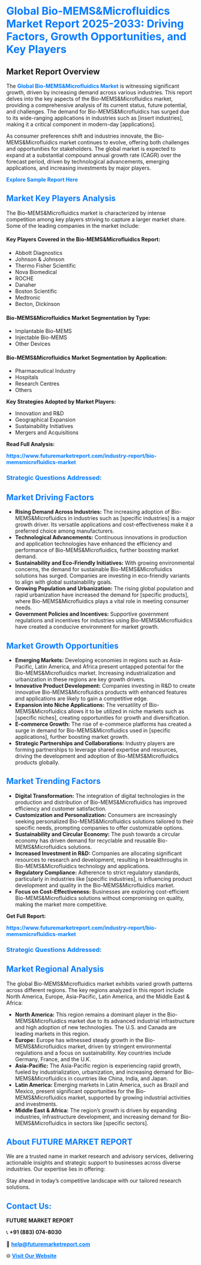 <h1 style="color: #007BFF;">Global Bio-MEMS&Microfluidics Market Report 2025-2033: Driving Factors, Growth Opportunities, and Key Players</h1>

<section id="overview">
<h2>Market Report Overview</h2>
<p>The <a href="https://www.futuremarketreport.com/industry-report/bio-memsmicrofluidics-market" style="color: #007BFF; text-decoration: none;"><strong>Global Bio-MEMS&Microfluidics Market</strong></a> is witnessing significant growth, driven by increasing demand across various industries. This report delves into the key aspects of the Bio-MEMS&Microfluidics market, providing a comprehensive analysis of its current status, future potential, and challenges. The demand for Bio-MEMS&Microfluidics has surged due to its wide-ranging applications in industries such as [insert industries], making it a critical component in modern-day [applications].</p>
<p>As consumer preferences shift and industries innovate, the Bio-MEMS&Microfluidics market continues to evolve, offering both challenges and opportunities for stakeholders. The global market is expected to expand at a substantial compound annual growth rate (CAGR) over the forecast period, driven by technological advancements, emerging applications, and increasing investments by major players.</p>
</section>

<section id="overview">
<p><a href="https://www.futuremarketreport.com/request-sample/reportId=82803" style="color: #007BFF; text-decoration: none;"><strong>Explore Sample Report Here</strong></a></p>
</section>

<section id="key-players">
<h2 style="color: #007BFF;">Market Key Players Analysis</h2>
<p>The Bio-MEMS&Microfluidics market is characterized by intense competition among key players striving to capture a larger market share. Some of the leading companies in the market include:</p>
<h4>Key Players Covered in the Bio-MEMS&Microfluidics Report:</h4>
<ul><li>Abbott Diagnostics</li><li>Johnson &amp; Johnson</li><li>Thermo Fisher Scientific</li><li>Nova Biomedical</li><li>ROCHE</li><li>Danaher</li><li>Boston Scientific</li><li>Medtronic</li><li>Becton, Dickinson</li></ul>
<h4>Bio-MEMS&Microfluidics Market Segmentation by Type:</h4>
<ul><li>Implantable Bio-MEMS</li><li>Injectable Bio-MEMS</li><li>Other Devices</li></ul>

<h4>Bio-MEMS&Microfluidics Market Segmentation by Application:</h4>
<ul><li>Pharmaceutical Industry</li><li>Hospitals</li><li>Research Centres</li><li>Others</li></ul>
<p><strong>Key Strategies Adopted by Market Players:</strong></p>
<ul>
<li>Innovation and R&D</li>
<li>Geographical Expansion</li>
<li>Sustainability Initiatives</li>
<li>Mergers and Acquisitions</li>
</ul>
</section>

<section>
<p><strong>Read Full Analysis: </strong></p><a href="https://www.futuremarketreport.com/industry-report/bio-memsmicrofluidics-market" style="color: #007BFF; text-decoration: none;"><strong>https://www.futuremarketreport.com/industry-report/bio-memsmicrofluidics-market</strong></a>
<h3 style="color: #007BFF;">Strategic Questions Addressed:</h3>
</section>

<section id="driving-factors">
<h2 style="color: #007BFF;">Market Driving Factors</h2>
<ul>
<li><strong>Rising Demand Across Industries:</strong> The increasing adoption of Bio-MEMS&Microfluidics in industries such as [specific industries] is a major growth driver. Its versatile applications and cost-effectiveness make it a preferred choice among manufacturers.</li>
<li><strong>Technological Advancements:</strong> Continuous innovations in production and application technologies have enhanced the efficiency and performance of Bio-MEMS&Microfluidics, further boosting market demand.</li>
<li><strong>Sustainability and Eco-Friendly Initiatives:</strong> With growing environmental concerns, the demand for sustainable Bio-MEMS&Microfluidics solutions has surged. Companies are investing in eco-friendly variants to align with global sustainability goals.</li>
<li><strong>Growing Population and Urbanization:</strong> The rising global population and rapid urbanization have increased the demand for [specific products], where Bio-MEMS&Microfluidics plays a vital role in meeting consumer needs.</li>
<li><strong>Government Policies and Incentives:</strong> Supportive government regulations and incentives for industries using Bio-MEMS&Microfluidics have created a conducive environment for market growth.</li>
</ul>
</section>

<section id="growth-opportunities">
<h2 style="color: #007BFF;">Market Growth Opportunities</h2>
<ul>
<li><strong>Emerging Markets:</strong> Developing economies in regions such as Asia-Pacific, Latin America, and Africa present untapped potential for the Bio-MEMS&Microfluidics market. Increasing industrialization and urbanization in these regions are key growth drivers.</li>
<li><strong>Innovative Product Development:</strong> Companies investing in R&D to create innovative Bio-MEMS&Microfluidics products with enhanced features and applications are likely to gain a competitive edge.</li>
<li><strong>Expansion into Niche Applications:</strong> The versatility of Bio-MEMS&Microfluidics allows it to be utilized in niche markets such as [specific niches], creating opportunities for growth and diversification.</li>
<li><strong>E-commerce Growth:</strong> The rise of e-commerce platforms has created a surge in demand for Bio-MEMS&Microfluidics used in [specific applications], further boosting market growth.</li>
<li><strong>Strategic Partnerships and Collaborations:</strong> Industry players are forming partnerships to leverage shared expertise and resources, driving the development and adoption of Bio-MEMS&Microfluidics products globally.</li>
</ul>
</section>

<section id="trending-factors">
<h2 style="color: #007BFF;">Market Trending Factors</h2>
<ul>
<li><strong>Digital Transformation:</strong> The integration of digital technologies in the production and distribution of Bio-MEMS&Microfluidics has improved efficiency and customer satisfaction.</li>
<li><strong>Customization and Personalization:</strong> Consumers are increasingly seeking personalized Bio-MEMS&Microfluidics solutions tailored to their specific needs, prompting companies to offer customizable options.</li>
<li><strong>Sustainability and Circular Economy:</strong> The push towards a circular economy has driven demand for recyclable and reusable Bio-MEMS&Microfluidics solutions.</li>
<li><strong>Increased Investment in R&D:</strong> Companies are allocating significant resources to research and development, resulting in breakthroughs in Bio-MEMS&Microfluidics technology and applications.</li>
<li><strong>Regulatory Compliance:</strong> Adherence to strict regulatory standards, particularly in industries like [specific industries], is influencing product development and quality in the Bio-MEMS&Microfluidics market.</li>
<li><strong>Focus on Cost-Effectiveness:</strong> Businesses are exploring cost-efficient Bio-MEMS&Microfluidics solutions without compromising on quality, making the market more competitive.</li>
</ul>
</section>

<section>
<p><strong>Get Full Report: </strong></p><a href="https://www.futuremarketreport.com/industry-report/bio-memsmicrofluidics-market" style="color: #007BFF; text-decoration: none;"><strong>https://www.futuremarketreport.com/industry-report/bio-memsmicrofluidics-market</strong></a>
<h3 style="color: #007BFF;">Strategic Questions Addressed:</h3>
</section>


<section id="regional-analysis">
<h2 style="color: #007BFF;">Market Regional Analysis</h2>
<p>The global Bio-MEMS&Microfluidics market exhibits varied growth patterns across different regions. The key regions analyzed in this report include North America, Europe, Asia-Pacific, Latin America, and the Middle East & Africa:</p>
<ul>
<li><strong>North America:</strong> This region remains a dominant player in the Bio-MEMS&Microfluidics market due to its advanced industrial infrastructure and high adoption of new technologies. The U.S. and Canada are leading markets in this region.</li>
<li><strong>Europe:</strong> Europe has witnessed steady growth in the Bio-MEMS&Microfluidics market, driven by stringent environmental regulations and a focus on sustainability. Key countries include Germany, France, and the U.K.</li>
<li><strong>Asia-Pacific:</strong> The Asia-Pacific region is experiencing rapid growth, fueled by industrialization, urbanization, and increasing demand for Bio-MEMS&Microfluidics in countries like China, India, and Japan.</li>
<li><strong>Latin America:</strong> Emerging markets in Latin America, such as Brazil and Mexico, present significant opportunities for the Bio-MEMS&Microfluidics market, supported by growing industrial activities and investments.</li>
<li><strong>Middle East & Africa:</strong> The region’s growth is driven by expanding industries, infrastructure development, and increasing demand for Bio-MEMS&Microfluidics in sectors like [specific sectors].</li>
</ul>
</section>

<footer>
<h2 style="color: #007BFF;">About FUTURE MARKET REPORT</h2>
<p>We are a trusted name in market research and advisory services, delivering actionable insights and strategic support to businesses across diverse industries. Our expertise lies in offering:</p>

<p>Stay ahead in today’s competitive landscape with our tailored research solutions.</p>

<h2 style="color: #007BFF;">Contact Us:</h2>
<p><strong>FUTURE MARKET REPORT</strong></p>
<p>📞 <strong>+91 (883) 074-8030</strong></p>
<p>📧 <strong><a href="mailto:help@futuremarketreport.com" style="color: #007BFF;">help@futuremarketreport.com</a></strong></p>
<p>🌐 <strong><a href="https://www.futuremarketreport.com/" style="color: #007BFF;">Visit Our Website</a></strong></p>
</footer>